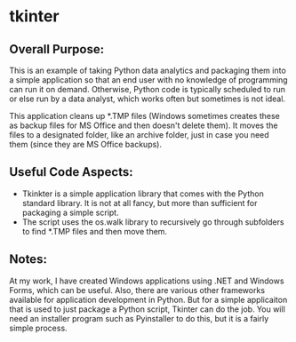 # tkinter

## Overall Purpose:
This is an example of taking Python data analytics and packaging them into a simple application so that an end user with no knowledge of programming can run it on demand.  Otherwise, Python code is typically scheduled to run or else run by a data analyst, which works often but sometimes is not ideal.  
  
This application cleans up *.TMP files (Windows sometimes creates these as backup files for MS Office and then doesn't delete them).  It moves the files to a designated folder, like an archive folder, just in case you need them (since they are MS Office backups).

## Useful Code Aspects:
<ul>
   <li>Tkinkter is a simple application library that comes with the Python standard library.  It is not at all fancy, but more than sufficient for packaging a simple script.</li>
   <li>The script uses the os.walk library to recursively go through subfolders to find *.TMP files and then move them.</li>
</ul>

## Notes:
At my work, I have created Windows applications using .NET and Windows Forms, which can be useful. Also, there are various other frameworks available for application development in Python.  But for a simple applicaiton that is used to just package a Python script, Tkinter can do the job.  You will need an installer program such as Pyinstaller to do this, but it is a fairly simple process.

